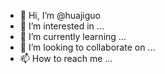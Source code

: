 - 👋 Hi, I’m @huajiguo
- 👀 I’m interested in ...
- 🌱 I’m currently learning ...
- 💞️ I’m looking to collaborate on ...
- 📫 How to reach me ...

<!---
huajiguo/huajiguo is a ✨ special ✨ repository because its `README.md` (this file) appears on your GitHub profile.
You can click the Preview link to take a look at your changes.
--->
